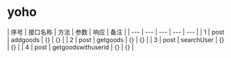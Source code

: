 # yoho
| 序号 | 接口名称 | 方法 | 参数  | 响应 | 备注 |
| --- | --- | --- | --- | --- |
| 1 | post | addgoods | {} | {} |
| 2 | post | getgoods | {} | {} |
| 3 | post | searchUser | {} | {} |
| 4 | post | getgoodswithuserid | {} | {} |
